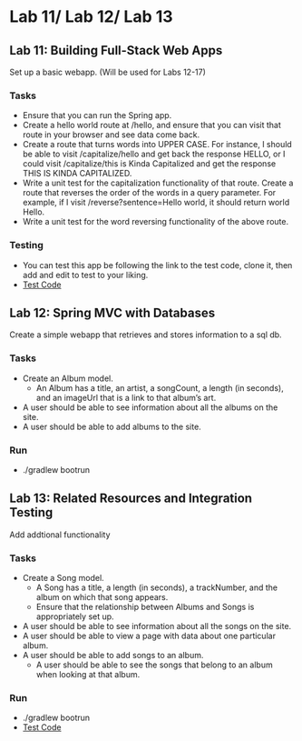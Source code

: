 # Lab 11/ Lab 12/ Lab 13
## Lab 11: Building Full-Stack Web Apps
Set up a basic webapp. (Will be used for Labs 12-17)

### Tasks
- Ensure that you can run the Spring app.
- Create a hello world route at /hello, and ensure that you can visit that route in your browser and see data come back.
- Create a route that turns words into UPPER CASE. For instance, I should be able to visit /capitalize/hello and get back the response HELLO, or I could visit /capitalize/this is Kinda Capitalized and get the response THIS IS KINDA CAPITALIZED.
- Write a unit test for the capitalization functionality of that route.
Create a route that reverses the order of the words in a query parameter. For example, if I visit /reverse?sentence=Hello world, it should return world Hello.
- Write a unit test for the word reversing functionality of the above route.

### Testing
- You can test this app be following the link to the test code, clone it, then add and edit to test to your liking.
- [Test Code](https://github.com/mattburger/songr/tree/master/src/test/java/com/bjmbjm/code401d56day12/firstSpringDemo)

## Lab 12: Spring MVC with Databases
Create a simple webapp that retrieves and stores information to a sql db.

### Tasks
- Create an Album model.
    - An Album has a title, an artist, a songCount, a length (in seconds), and an imageUrl that is a link to that album’s art.
- A user should be able to see information about all the albums on the site.
- A user should be able to add albums to the site.

### Run
- ./gradlew bootrun

## Lab 13: Related Resources and Integration Testing
Add addtional functionality

### Tasks
- Create a Song model.
    - A Song has a title, a length (in seconds), a trackNumber, and the album on which that song appears.
    - Ensure that the relationship between Albums and Songs is appropriately set up.
- A user should be able to see information about all the songs on the site.
- A user should be able to view a page with data about one particular album.
- A user should be able to add songs to an album.
    - A user should be able to see the songs that belong to an album when looking at that album.

### Run
- ./gradlew bootrun
- [Test Code](https://github.com/mattburger/songr/tree/master/src/test/java/com/bjmbjm/code401d56day12/firstSpringDemo)